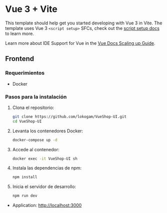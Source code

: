 # Vue 3 + Vite

This template should help get you started developing with Vue 3 in Vite. The template uses Vue 3 `<script setup>` SFCs, check out the [script setup docs](https://v3.vuejs.org/api/sfc-script-setup.html#sfc-script-setup) to learn more.

Learn more about IDE Support for Vue in the [Vue Docs Scaling up Guide](https://vuejs.org/guide/scaling-up/tooling.html#ide-support).



## Frontend

### Requerimientos
- Docker

### Pasos para la instalación

1. Clona el repositorio:

    ```bash
    git clone https://github.com/lokogam/VueShop-UI.git
    cd VueShop-UI
    ```

2. Levanta los contenedores Docker:

    ```bash
    docker-compose up -d
    ```

3. Accede al contenedor:

    ```bash
    docker exec -it VueShop-UI sh
    ```

4. Instala las dependencias de npm:

    ```bash
    npm install
    ```

5. Inicia el servidor de desarrollo:

    ```bash
    npm run dev
    ```
- Application: [http://localhost:3000](http://localhost:3000)